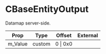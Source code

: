 # CBaseEntityOutput
Datamap server-side.

|Prop|Type|Offset|External|
|---|:-:|:-:|--:|
|m_Value|custom|0 \| 0x0||
